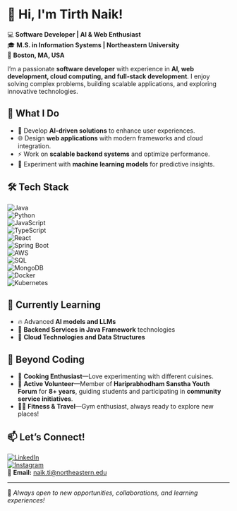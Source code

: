 # 👋 Hi, I'm Tirth Naik!  

💻 **Software Developer | AI & Web Enthusiast**  
🎓 **M.S. in Information Systems | Northeastern University**  
📍 **Boston, MA, USA**  

I’m a passionate **software developer** with experience in **AI, web development, cloud computing, and full-stack development**. I enjoy solving complex problems, building scalable applications, and exploring innovative technologies.  

## 🚀 What I Do  
- 🧠 Develop **AI-driven solutions** to enhance user experiences.  
- 🌐 Design **web applications** with modern frameworks and cloud integration.  
- ⚡ Work on **scalable backend systems** and optimize performance.  
- 🤖 Experiment with **machine learning models** for predictive insights.  

## 🛠 Tech Stack  
![Java](https://img.shields.io/badge/Java-ED8B00?style=flat&logo=java&logoColor=white)  
![Python](https://img.shields.io/badge/Python-3776AB?style=flat&logo=python&logoColor=white)  
![JavaScript](https://img.shields.io/badge/JavaScript-F7DF1E?style=flat&logo=javascript&logoColor=black)  
![TypeScript](https://img.shields.io/badge/TypeScript-007ACC?style=flat&logo=typescript&logoColor=white)  
![React](https://img.shields.io/badge/React-20232A?style=flat&logo=react&logoColor=61DAFB)  
![Spring Boot](https://img.shields.io/badge/Spring_Boot-6DB33F?style=flat&logo=spring-boot&logoColor=white)  
![AWS](https://img.shields.io/badge/AWS-232F3E?style=flat&logo=amazon-aws&logoColor=white)  
![SQL](https://img.shields.io/badge/SQL-4479A1?style=flat&logo=postgresql&logoColor=white)  
![MongoDB](https://img.shields.io/badge/MongoDB-4EA94B?style=flat&logo=mongodb&logoColor=white)  
![Docker](https://img.shields.io/badge/Docker-2496ED?style=flat&logo=docker&logoColor=white)  
![Kubernetes](https://img.shields.io/badge/Kubernetes-326CE5?style=flat&logo=kubernetes&logoColor=white)  

## 🌱 Currently Learning  
- 🔥 Advanced **AI models and LLMs**  
- 🔗 **Backend Services in Java Framework** technologies  
- 📡 **Cloud Technologies and Data Structures**  

## 📌 Beyond Coding  
- 🍳 **Cooking Enthusiast**—Love experimenting with different cuisines.  
- 🙌 **Active Volunteer**—Member of **Hariprabhodham Sanstha Youth Forum** for **8+ years**, guiding students and participating in **community service initiatives**.  
- 🏋️‍♂️ **Fitness & Travel**—Gym enthusiast, always ready to explore new places!  

## 📫 Let’s Connect!  
[![LinkedIn](https://img.shields.io/badge/LinkedIn-TirthNaik-blue?style=flat&logo=linkedin)](https://www.linkedin.com/in/tirthnaik)  
[![Instagram](https://img.shields.io/badge/Instagram-tirth_naik-purple?style=flat&logo=instagram)](https://www.instagram.com/tirth_naik)  
📧 **Email:** naik.ti@northeastern.edu 

---

🚀 *Always open to new opportunities, collaborations, and learning experiences!*  
